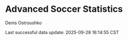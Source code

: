 # Advanced Soccer Statistics
Denis Ostroushko

<!-- gfm -->

Last successful data update: 2025-09-28 16:14:55 CST
